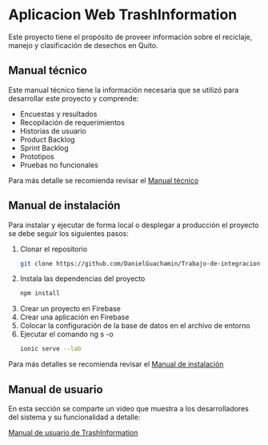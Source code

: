 # Aplicacion Web TrashInformation

Este proyecto tiene el propósito de proveer información sobre el reciclaje, manejo y clasificación de desechos en Quito.

## Manual técnico

Este manual técnico tiene la información necesaria que se utilizó para desarrollar este proyecto y comprende:
- Encuestas y resultados
- Recopilación de requerimientos
- Historias de usuario
- Product Backlog
- Sprint Backlog
- Prototipos
- Pruebas no funcionales

Para más detalle se recomienda revisar el [Manual técnico](https://epnecuador-my.sharepoint.com/:b:/g/personal/guillermo_guachamin_epn_edu_ec/EX8qTNvQT_ROntsmEDG37Z8B-yXy_qrGo_l8tvUrm65YDg?e=28mFua)

## Manual de instalación

Para instalar y ejecutar de forma local o desplegar a producción el proyecto se debe seguir los siguientes pasos:

1. Clonar el repositorio
   ```sh
   git clone https://github.com/DanielGuachamin/Trabajo-de-integracion-curricular-TrashInformation.git
   ```
2. Instala las dependencias del proyecto
  	```sh
  	npm install 
  	```
 3. Crear un proyecto en Firebase
 4. Crear una aplicación en Firebase
 5. Colocar la configuración de la base de datos en el archivo de entorno
 6. Ejecutar el comando ng s -o
 	```sh
  	ionic serve --lab 
  	```

Para más detalles se recomienda revisar el [Manual de instalación](https://epnecuador-my.sharepoint.com/:b:/g/personal/guillermo_guachamin_epn_edu_ec/EQjwMeZbq1FApfiWDA_-05wBiU1H41sJoR6pf5cWg8WEfA?e=3PugdA)

## Manual de usuario

En esta sección se comparte un video que muestra a los desarrolladores del sistema y su funcionalidad a detalle:

[Manual de usuario de TrashInformation](https://www.youtube.com/)

